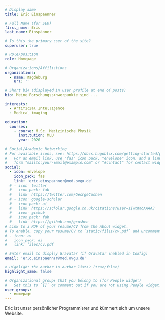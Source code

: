 ```yaml
---
# Display name
title: Eric Einspaenner

# Full Name (for SEO)
first_name: Eric
last_name: Einspänner

# Is this the primary user of the site?
superuser: true

# Role/position
role: Homepage

# Organizations/Affiliations
organizations:
  - name: Magdeburg
    url: ''

# Short bio (displayed in user profile at end of posts)
bio: Meine Forschungsschwerpunkte sind ...

interests:
  - Artificial Intelligence
  - Medical imaging

education:
  courses:
    - course: M.Sc. Medizinische Physik
      institution: MLU
      year: 2020

# Social/Academic Networking
# For available icons, see: https://docs.hugoblox.com/getting-started/page-builder/#icons
#   For an email link, use "fas" icon pack, "envelope" icon, and a link in the
#   form "mailto:your-email@example.com" or "#contact" for contact widget.
social:
  - icon: envelope
    icon_pack: fas
    link: 'eric.einspaenner@med.ovgu.de'
  # - icon: twitter
  #   icon_pack: fab
  #   link: https://twitter.com/GeorgeCushen
  # - icon: google-scholar
  #   icon_pack: ai
  #   link: https://scholar.google.co.uk/citations?user=sIwtMXoAAAAJ
  # - icon: github
  #   icon_pack: fab
  #   link: https://github.com/gcushen
# Link to a PDF of your resume/CV from the About widget.
# To enable, copy your resume/CV to `static/files/cv.pdf` and uncomment the lines below.
# - icon: cv
#   icon_pack: ai
#   link: files/cv.pdf

# Enter email to display Gravatar (if Gravatar enabled in Config)
email: 'eric.einspaenner@med.ovgu.de'

# Highlight the author in author lists? (true/false)
highlight_name: false

# Organizational groups that you belong to (for People widget)
#   Set this to `[]` or comment out if you are not using People widget.
user_groups:
  - Homepage
---
```


Eric ist unser persönlicher Programmierer und kümmert sich um unsere Website.
